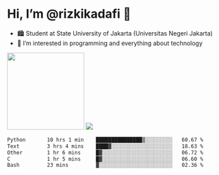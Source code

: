# Hi, I’m @rizkikadafi 👋
- 🏙 Student at State University of Jakarta (Universitas Negeri Jakarta)
- 👀 I’m interested in programming and everything about technology
<img height="180em" src="https://github-readme-stats.vercel.app/api?username=rizkikadafi&show_icons=true&hide_border=true&&count_private=true&include_all_commits=true" />
<img src="https://github-readme-stats.vercel.app/api/top-langs/?username=rizkikadafi&show_icons=true&hide_border=true&&count_private=true&include_all_commits=true" />

<!--START_SECTION:waka-->

```txt
Python       10 hrs 1 min    ███████████████▒░░░░░░░░░   60.67 %
Text         3 hrs 4 mins    ████▓░░░░░░░░░░░░░░░░░░░░   18.63 %
Other        1 hr 6 mins     █▓░░░░░░░░░░░░░░░░░░░░░░░   06.72 %
C            1 hr 5 mins     █▓░░░░░░░░░░░░░░░░░░░░░░░   06.60 %
Bash         23 mins         ▓░░░░░░░░░░░░░░░░░░░░░░░░   02.36 %
```

<!--END_SECTION:waka-->

<!---
rizkikadafi/rizkikadafi is a ✨ special ✨ repository because its `README.md` (this file) appears on your GitHub profile.
You can click the Preview link to take a look at your changes.
--->
